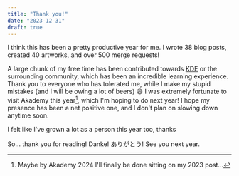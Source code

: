 ```yaml
---
title: "Thank you!"
date: "2023-12-31"
draft: true
---
```


I think this has been a pretty productive year for me. I wrote 38 blog posts, created 40 artworks, and over 500 merge requests!

A large chunk of my free time has been contributed towards [KDE](https://kde.org) or the surrounding community, which has been an incredible learning experience. Thank you to everyone who has tolerated me, while I make my stupid mistakes (and I will be owing a lot of beers) 😅 I was extremely fortunate to visit Akademy this year[^1], which I'm hoping to do next year! I hope my presence has been a net positive one, and I don't plan on slowing down anytime soon.

I felt like I've grown a lot as a person this year too, thanks

So... thank you for reading! Danke! ありがとう! See you next year.

[^1]: Maybe by Akademy 2024 I'll finally be done sitting on my 2023 post...

